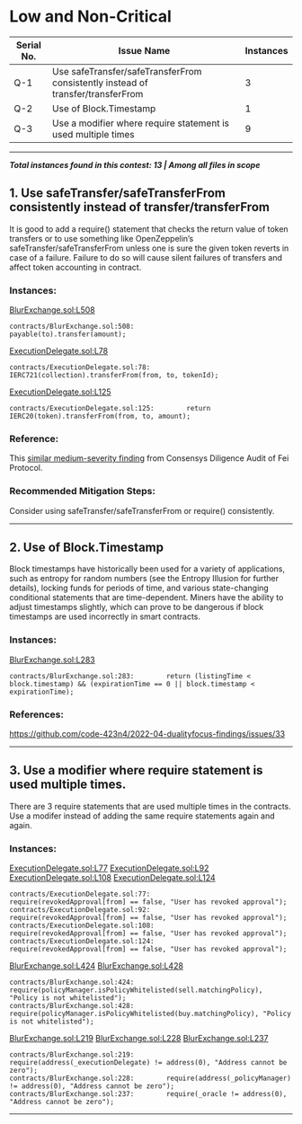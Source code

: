 # **Low and Non-Critical**

Serial No. | Issue Name | Instances
--- | --- | ---
Q-1 | Use safeTransfer/safeTransferFrom consistently instead of transfer/transferFrom | 3
Q-2 | Use of Block.Timestamp | 1
Q-3 | Use a modifier where require statement is used multiple times | 9

-----
***Total instances found in this contest: 13 | Among all files in scope***


## 1. Use safeTransfer/safeTransferFrom consistently instead of transfer/transferFrom

It is good to add a require() statement that checks the return value of token transfers or to use something like OpenZeppelin’s safeTransfer/safeTransferFrom unless one is sure the given token reverts in case of a failure. Failure to do so will cause silent failures of transfers and affect token accounting in contract.

### Instances:

[BlurExchange.sol:L508](https://github.com/code-423n4/2022-10-blur/blob/2fdaa6e13b544c8c11d1c022a575f16c3a72e3bf/contracts/BlurExchange.sol#L508)
```
contracts/BlurExchange.sol:508:            payable(to).transfer(amount);
```
[ExecutionDelegate.sol:L78](https://github.com/code-423n4/2022-10-blur/blob/2fdaa6e13b544c8c11d1c022a575f16c3a72e3bf/contracts/ExecutionDelegate.sol#L78)
```
contracts/ExecutionDelegate.sol:78:        IERC721(collection).transferFrom(from, to, tokenId);
```
[ExecutionDelegate.sol:L125](https://github.com/code-423n4/2022-10-blur/blob/2fdaa6e13b544c8c11d1c022a575f16c3a72e3bf/contracts/ExecutionDelegate.sol#L125)
```
contracts/ExecutionDelegate.sol:125:        return IERC20(token).transferFrom(from, to, amount);
```
### Reference:

This [similar medium-severity finding](https://consensys.net/diligence/audits/2021/01/fei-protocol/#unchecked-return-value-for-iweth-transfer-call) from Consensys Diligence Audit of Fei Protocol.

### Recommended Mitigation Steps:

Consider using safeTransfer/safeTransferFrom or require() consistently.

-----
## 2. Use of Block.Timestamp

Block timestamps have historically been used for a variety of applications, such as entropy for random numbers (see the Entropy Illusion for further details), locking funds for periods of time, and various state-changing conditional statements that are time-dependent. Miners have the ability to adjust timestamps slightly, which can prove to be dangerous if block timestamps are used incorrectly in smart contracts.

### Instances:
[BlurExchange.sol:L283](https://github.com/code-423n4/2022-10-blur/blob/2fdaa6e13b544c8c11d1c022a575f16c3a72e3bf/contracts/BlurExchange.sol#L283)
```
contracts/BlurExchange.sol:283:        return (listingTime < block.timestamp) && (expirationTime == 0 || block.timestamp < expirationTime);
```
### References:

https://github.com/code-423n4/2022-04-dualityfocus-findings/issues/33

-----

## 3. Use a modifier where require statement is used multiple times.

There are 3 require statements that are used multiple times in the contracts. Use a modifer instead of adding the same require statements again and again.

### Instances:
[ExecutionDelegate.sol:L77](https://github.com/code-423n4/2022-10-blur/blob/2fdaa6e13b544c8c11d1c022a575f16c3a72e3bf/contracts/ExecutionDelegate.sol#L77)
[ExecutionDelegate.sol:L92](https://github.com/code-423n4/2022-10-blur/blob/2fdaa6e13b544c8c11d1c022a575f16c3a72e3bf/contracts/ExecutionDelegate.sol#L92)
[ExecutionDelegate.sol:L108](https://github.com/code-423n4/2022-10-blur/blob/2fdaa6e13b544c8c11d1c022a575f16c3a72e3bf/contracts/ExecutionDelegate.sol#L108)
[ExecutionDelegate.sol:L124](https://github.com/code-423n4/2022-10-blur/blob/2fdaa6e13b544c8c11d1c022a575f16c3a72e3bf/contracts/ExecutionDelegate.sol#L124)
```
contracts/ExecutionDelegate.sol:77:        require(revokedApproval[from] == false, "User has revoked approval");
contracts/ExecutionDelegate.sol:92:        require(revokedApproval[from] == false, "User has revoked approval");
contracts/ExecutionDelegate.sol:108:        require(revokedApproval[from] == false, "User has revoked approval");
contracts/ExecutionDelegate.sol:124:        require(revokedApproval[from] == false, "User has revoked approval");
```
[BlurExchange.sol:L424](https://github.com/code-423n4/2022-10-blur/blob/2fdaa6e13b544c8c11d1c022a575f16c3a72e3bf/contracts/BlurExchange.sol#L424)
[BlurExchange.sol:L428](https://github.com/code-423n4/2022-10-blur/blob/2fdaa6e13b544c8c11d1c022a575f16c3a72e3bf/contracts/BlurExchange.sol#L428)
```
contracts/BlurExchange.sol:424:            require(policyManager.isPolicyWhitelisted(sell.matchingPolicy), "Policy is not whitelisted");
contracts/BlurExchange.sol:428:            require(policyManager.isPolicyWhitelisted(buy.matchingPolicy), "Policy is not whitelisted");
```
[BlurExchange.sol:L219](https://github.com/code-423n4/2022-10-blur/blob/2fdaa6e13b544c8c11d1c022a575f16c3a72e3bf/contracts/BlurExchange.sol#L219)
[BlurExchange.sol:L228](https://github.com/code-423n4/2022-10-blur/blob/2fdaa6e13b544c8c11d1c022a575f16c3a72e3bf/contracts/BlurExchange.sol#L228)
[BlurExchange.sol:L237](https://github.com/code-423n4/2022-10-blur/blob/2fdaa6e13b544c8c11d1c022a575f16c3a72e3bf/contracts/BlurExchange.sol#L237)
```
contracts/BlurExchange.sol:219:        require(address(_executionDelegate) != address(0), "Address cannot be zero");
contracts/BlurExchange.sol:228:        require(address(_policyManager) != address(0), "Address cannot be zero");
contracts/BlurExchange.sol:237:        require(_oracle != address(0), "Address cannot be zero");
```
-----